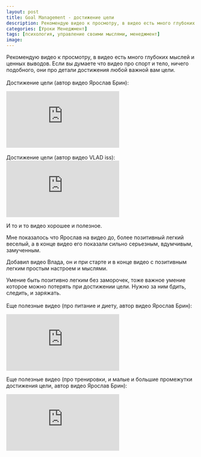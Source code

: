 ```yaml
---
layout: post
title: Goal Management - достижение цели
description: Рекомендую видео к просмотру, в видео есть много глубоких мыслей и ценных выводов. Если вы думаете что видео про спорт и тело, ничего подобного, они про детали достижения любой важной вам цели.
categories: [Уроки Менеджмент]
tags: [психология, управление своими мыслями, менеджмент]
image:
---
```

Рекомендую видео к просмотру, в видео есть много глубоких мыслей и ценных выводов. Если вы думаете что видео про спорт и тело, ничего подобного, они про детали достижения любой важной вам цели.
<br><br>
Достижение цели (автор видео Ярослав Брин):
<div class="yt-video-container-1">
    <iframe src="https://www.youtube.com/embed/Npqmqry752Q?rel=0" frameborder="0" allowfullscreen></iframe>    
</div>
<br>
Достижение цели (автор видео VLAD iss):
<div class="yt-video-container-1">
    <iframe src="https://www.youtube.com/embed/xdjEz0oWINo?rel=0" frameborder="0" allowfullscreen></iframe>    
</div>

И то и то видео хорошее и полезное.

Мне показалось что Ярослав на видео до, более позитивный легкий веселый, а в конце видео его показали сильно серьезным, вдумчивым, замученным.

Добавил видео Влада, он и при старте и в конце видео с позитивным легким простым настроем и мыслями.

Умение быть позитивно легким без заморочек, тоже важное умение которое можно потерять при достижении цели. Нужно за ним бдить, следить, и заряжать.
<br><br>
Еще полезные видео (про питание и диету, автор видео Ярослав Брин):
<div class="yt-video-container-1">
    <iframe src="https://www.youtube.com/embed/Md6LBts7TFg?rel=0" frameborder="0" allowfullscreen></iframe>    
</div>

Еще полезные видео (про тренировки, и малые и большие промежутки достижения цели, автор видео Ярослав Брин):
<div class="yt-video-container-1">
    <iframe src="https://www.youtube.com/embed/xPh95kAQm3k?rel=0" frameborder="0" allowfullscreen></iframe>    
</div>

